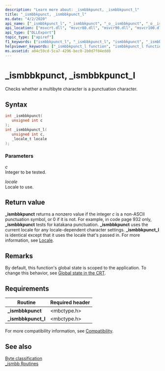 ```yaml
---
description: "Learn more about: _ismbbkpunct, _ismbbkpunct_l"
title: "_ismbbkpunct, _ismbbkpunct_l"
ms.date: "4/2/2020"
api_name: ["_ismbbkpunct_l", "_ismbbkpunct", "_o__ismbbkpunct", "_o__ismbbkpunct_l"]
api_location: ["msvcrt.dll", "msvcr80.dll", "msvcr90.dll", "msvcr100.dll", "msvcr100_clr0400.dll", "msvcr110.dll", "msvcr110_clr0400.dll", "msvcr120.dll", "msvcr120_clr0400.dll", "ucrtbase.dll", "api-ms-win-crt-multibyte-l1-1-0.dll", "api-ms-win-crt-private-l1-1-0.dll"]
api_type: ["DLLExport"]
topic_type: ["apiref"]
f1_keywords: ["ismbbkpunct_l", "_ismbbkpunct_l", "ismbbkpunct", "_ismbbkpunct"]
helpviewer_keywords: ["_ismbbkpunct_l function", "ismbbkpunct_l function", "ismbbkpunct function", "_ismbbkpunct function"]
ms.assetid: a04c59cd-5ca7-4296-bec0-2b0d7f04edd0
---
```

# _ismbbkpunct, _ismbbkpunct_l

Checks whether a multibyte character is a punctuation character.

## Syntax

```C
int _ismbbkpunct(
   unsigned int c
);
int _ismbbkpunct_l(
   unsigned int c,
   _locale_t locale
);
```

### Parameters

*c*<br/>
Integer to be tested.

*locale*<br/>
Locale to use.

## Return value

**_ismbbkpunct** returns a nonzero value if the integer *c* is a non-ASCII punctuation symbol, or 0 if it is not. For example, in code page 932 only, **_ismbbkpunct** tests for katakana punctuation. **_ismbbkpunct** uses the current locale for any locale-dependent character settings. **_ismbbkpunct_l** is identical except that it uses the locale that's passed in. For more information, see [Locale](../locale.md).

## Remarks

By default, this function's global state is scoped to the application. To change this behavior, see [Global state in the CRT](../global-state.md).

## Requirements

|Routine|Required header|
|-------------|---------------------|
|**_ismbbkpunct**|\<mbctype.h>|
|**_ismbbkpunct_l**|\<mbctype.h>|

For more compatibility information, see [Compatibility](../compatibility.md).

## See also

[Byte classification](../byte-classification.md)\
[_ismbb Routines](../ismbb-routines.md)
